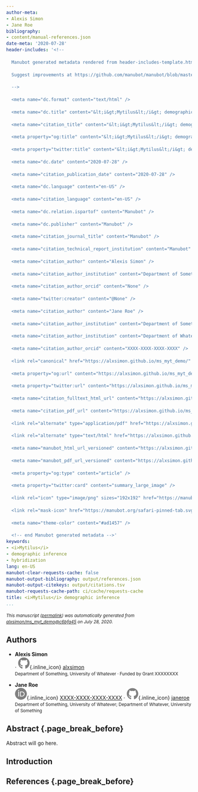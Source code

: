 ```yaml
---
author-meta:
- Alexis Simon
- Jane Roe
bibliography:
- content/manual-references.json
date-meta: '2020-07-28'
header-includes: '<!--

  Manubot generated metadata rendered from header-includes-template.html.

  Suggest improvements at https://github.com/manubot/manubot/blob/master/manubot/process/header-includes-template.html

  -->

  <meta name="dc.format" content="text/html" />

  <meta name="dc.title" content="&lt;i&gt;Mytilus&lt;/i&gt; demographic inference" />

  <meta name="citation_title" content="&lt;i&gt;Mytilus&lt;/i&gt; demographic inference" />

  <meta property="og:title" content="&lt;i&gt;Mytilus&lt;/i&gt; demographic inference" />

  <meta property="twitter:title" content="&lt;i&gt;Mytilus&lt;/i&gt; demographic inference" />

  <meta name="dc.date" content="2020-07-28" />

  <meta name="citation_publication_date" content="2020-07-28" />

  <meta name="dc.language" content="en-US" />

  <meta name="citation_language" content="en-US" />

  <meta name="dc.relation.ispartof" content="Manubot" />

  <meta name="dc.publisher" content="Manubot" />

  <meta name="citation_journal_title" content="Manubot" />

  <meta name="citation_technical_report_institution" content="Manubot" />

  <meta name="citation_author" content="Alexis Simon" />

  <meta name="citation_author_institution" content="Department of Something, University of Whatever" />

  <meta name="citation_author_orcid" content="None" />

  <meta name="twitter:creator" content="@None" />

  <meta name="citation_author" content="Jane Roe" />

  <meta name="citation_author_institution" content="Department of Something, University of Whatever" />

  <meta name="citation_author_institution" content="Department of Whatever, University of Something" />

  <meta name="citation_author_orcid" content="XXXX-XXXX-XXXX-XXXX" />

  <link rel="canonical" href="https://alxsimon.github.io/ms_myt_demo/" />

  <meta property="og:url" content="https://alxsimon.github.io/ms_myt_demo/" />

  <meta property="twitter:url" content="https://alxsimon.github.io/ms_myt_demo/" />

  <meta name="citation_fulltext_html_url" content="https://alxsimon.github.io/ms_myt_demo/" />

  <meta name="citation_pdf_url" content="https://alxsimon.github.io/ms_myt_demo/manuscript.pdf" />

  <link rel="alternate" type="application/pdf" href="https://alxsimon.github.io/ms_myt_demo/manuscript.pdf" />

  <link rel="alternate" type="text/html" href="https://alxsimon.github.io/ms_myt_demo/v/c6bfa45b1c7fc237b76cc00fd6aa162033fc8c45/" />

  <meta name="manubot_html_url_versioned" content="https://alxsimon.github.io/ms_myt_demo/v/c6bfa45b1c7fc237b76cc00fd6aa162033fc8c45/" />

  <meta name="manubot_pdf_url_versioned" content="https://alxsimon.github.io/ms_myt_demo/v/c6bfa45b1c7fc237b76cc00fd6aa162033fc8c45/manuscript.pdf" />

  <meta property="og:type" content="article" />

  <meta property="twitter:card" content="summary_large_image" />

  <link rel="icon" type="image/png" sizes="192x192" href="https://manubot.org/favicon-192x192.png" />

  <link rel="mask-icon" href="https://manubot.org/safari-pinned-tab.svg" color="#ad1457" />

  <meta name="theme-color" content="#ad1457" />

  <!-- end Manubot generated metadata -->'
keywords:
- <i>Mytilus</i>
- demographic inference
- hybridization
lang: en-US
manubot-clear-requests-cache: false
manubot-output-bibliography: output/references.json
manubot-output-citekeys: output/citations.tsv
manubot-requests-cache-path: ci/cache/requests-cache
title: <i>Mytilus</i> demographic inference
...
```







<small><em>
This manuscript
([permalink](https://alxsimon.github.io/ms_myt_demo/v/c6bfa45b1c7fc237b76cc00fd6aa162033fc8c45/))
was automatically generated
from [alxsimon/ms_myt_demo@c6bfa45](https://github.com/alxsimon/ms_myt_demo/tree/c6bfa45b1c7fc237b76cc00fd6aa162033fc8c45)
on July 28, 2020.
</em></small>

## Authors



+ **Alexis Simon**<br>
    · ![GitHub icon](images/github.svg){.inline_icon}
    [alxsimon](https://github.com/alxsimon)<br>
  <small>
     Department of Something, University of Whatever
     · Funded by Grant XXXXXXXX
  </small>

+ **Jane Roe**<br>
    ![ORCID icon](images/orcid.svg){.inline_icon}
    [XXXX-XXXX-XXXX-XXXX](https://orcid.org/XXXX-XXXX-XXXX-XXXX)
    · ![GitHub icon](images/github.svg){.inline_icon}
    [janeroe](https://github.com/janeroe)<br>
  <small>
     Department of Something, University of Whatever; Department of Whatever, University of Something
  </small>



## Abstract {.page_break_before}

Abstract will go here.


## Introduction


## References {.page_break_before}

<!-- Explicitly insert bibliography here -->
<div id="refs"></div>
